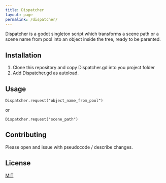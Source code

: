 ```yaml
---
title: Dispatcher
layout: page
permalink: /dispatcher/
---
```


Dispatcher is a godot singleton script which transforms a scene path or a scene name from pool into an object inside the tree, ready to be parented.


## Installation

1. Clone this repository and copy Dispatcher.gd into you project folder
2. Add Dispatcher.gd as autoload.


## Usage

```GDScript
Dispatcher.request("object_name_from_pool")
```
or
```GDScript
Dispatcher.request("scene_path")
```

## Contributing
Please open and issue with pseudocode / describe changes. 

## License
[MIT](https://choosealicense.com/licenses/mit/)
